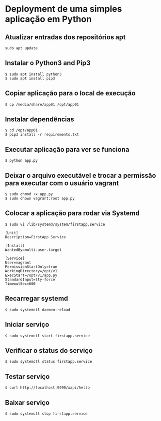 # Deployment de uma simples aplicação em Python

## Atualizar entradas dos repositórios apt

```
sudo apt update
```

## Instalar o Python3 and Pip3

```
$ sudo apt install python3
$ sudo apt install pip3
```

## Copiar aplicação para o local de execução
```
$ cp /media/share/app01 /opt/app01
```

## Instalar dependências
```
$ cd /opt/app01
$ pip3 install -r requirements.txt
```


## Executar aplicação para ver se funciona
```
$ python app.py
```

## Deixar o arquivo executável e trocar a permissão para executar com o usuário vagrant
```
$ sudo chmod +x app.py
$ sudo chown vagrant:root app.py
```

## Colocar a aplicação para rodar via Systemd


```
$ sudo vi /lib/systemd/system/firstapp.service

[Unit]
Description=FirstApp Service

[Install]
WantedBy=multi-user.target

[Service]
User=vagrant
PermissionStartOnly=true
WorkingDirectory=/opt/v1
ExecStart=/opt/v1/app.py
StandardInput=tty-force
TimeoutSec=600
``` 

## Recarregar systemd

```
$ sudo systemctl daemon-reload
```

## Iniciar serviço

```
$ sudo systemctl start firstapp.service
```

## Verificar o status do serviço
```
$ sudo systemctl status firstapp.service

```

## Testar serviço
```
$ curl http://localhost:9090/xapi/hello

```

## Baixar serviço
```
$ sudo systemctl stop firstapp.service

```










